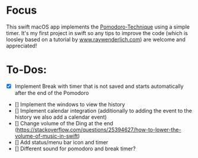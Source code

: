 # Focus

This swift macOS app implements the [Pomodoro-Technique](https://en.wikipedia.org/wiki/Pomodoro_Technique) using a simple timer. It's my first project in swift so any tips to improve the code (which is loosley based on a tutorial by www.raywenderlich.com) are welcome and appreciated!


# To-Dos:

- [x] Implement Break with timer that is not saved and starts automatically after the end of the Pomodoro
- [] Implement the windows to view the history
- [] Implement calendar integration (additionally to adding the event to the history we also add a calendar event)
- [] Change volume of the Ding at the end (https://stackoverflow.com/questions/25394627/how-to-lower-the-volume-of-music-in-swift)
- [] Add status/menu bar icon and timer
- [] Different sound for pomodoro and break timer?
